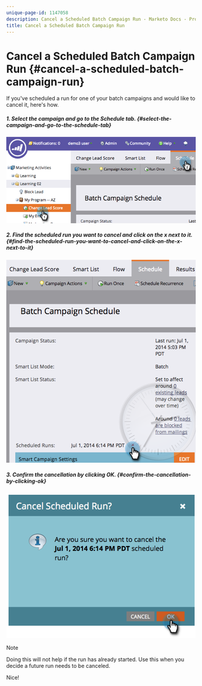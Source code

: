 ```yaml
---
unique-page-id: 1147058
description: Cancel a Scheduled Batch Campaign Run - Marketo Docs - Product Documentation
title: Cancel a Scheduled Batch Campaign Run
---
```


# Cancel a Scheduled Batch Campaign Run {#cancel-a-scheduled-batch-campaign-run}

If you've scheduled a run for one of your batch campaigns and would like to cancel it, here's how.

##### 1. Select the campaign and go to the Schedule tab. {#select-the-campaign-and-go-to-the-schedule-tab}

![](assets/image2014-9-22-16-3a43-3a10.png)

##### 2. Find the scheduled run you want to cancel and click on the x next to it. {#find-the-scheduled-run-you-want-to-cancel-and-click-on-the-x-next-to-it}

![](assets/image2014-9-22-16-3a43-3a15.png)

##### 3. Confirm the cancellation by clicking OK. {#confirm-the-cancellation-by-clicking-ok}

![](assets/image2014-9-22-16-3a43-3a24.png)

>[!NOTE]
>
>Doing this will not help if the run has already started. Use this when you decide a future run needs to be canceled.

Nice! 